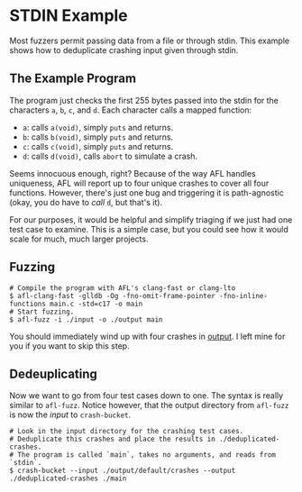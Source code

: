 # STDIN Example

Most fuzzers permit passing data from a file or through stdin. This example
shows how to deduplicate crashing input given through stdin.

## The Example Program

The program just checks the first 255 bytes passed into the stdin for the
characters `a`, `b`, `c`, and `d`. Each character calls a mapped function:

- `a`: calls `a(void)`, simply `puts` and returns.
- `b`: calls `b(void)`, simply `puts` and returns.
- `c`: calls `c(void)`, simply `puts` and returns.
- `d`: calls `d(void)`, calls `abort` to simulate a crash.

Seems innocuous enough, right? Because of the way AFL handles uniqueness, AFL
will report up to four unique crashes to cover all four functions. However,
there's just one bug and triggering it is path-agnostic (okay, you do have to
*call* `d`, but that's it).

For our purposes, it would be helpful and simplify triaging if we just had one
test case to examine. This is a simple case, but you could see how it would
scale for much, much larger projects.

## Fuzzing

```shell
# Compile the program with AFL's clang-fast or clang-lto
$ afl-clang-fast -glldb -Og -fno-omit-frame-pointer -fno-inline-functions main.c -std=c17 -o main
# Start fuzzing.
$ afl-fuzz -i ./input -o ./output main
```

You should immediately wind up with four crashes in
[output](./output/default/crashes/). I left mine for you if you want to skip
this step.

## Dedeuplicating

Now we want to go from four test cases down to one. The syntax is really similar
to `afl-fuzz`. Notice however, that the output directory from `afl-fuzz` is now
the *input* to `crash-bucket`.

```shell
# Look in the input directory for the crashing test cases.
# Deduplicate this crashes and place the results in ./deduplicated-crashes.
# The program is called `main`, takes no arguments, and reads from `stdin`.
$ crash-bucket --input ./output/default/crashes --output ./deduplicated-crashes ./main
```
